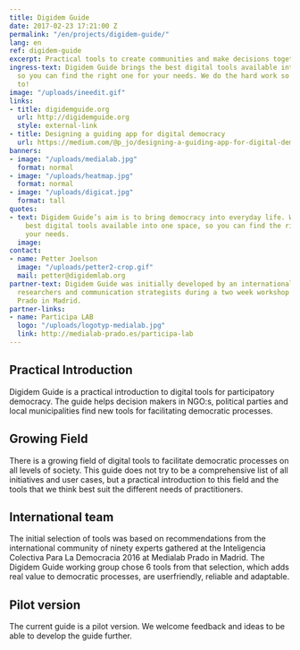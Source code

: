 ```yaml
---
title: Digidem Guide
date: 2017-02-23 17:21:00 Z
permalink: "/en/projects/digidem-guide/"
lang: en
ref: digidem-guide
excerpt: Practical tools to create communities and make decisions together.
ingress-text: Digidem Guide brings the best digital tools available into one space,
  so you can find the right one for your needs. We do the hard work so you don’t have
  to!
image: "/uploads/ineedit.gif"
links:
- title: digidemguide.org
  url: http://digidemguide.org
  style: external-link
- title: Designing a guiding app for digital democracy
  url: https://medium.com/@p_jo/designing-a-guiding-app-for-digital-democracy-1ba223b7968e
banners:
- image: "/uploads/medialab.jpg"
  format: normal
- image: "/uploads/heatmap.jpg"
  format: normal
- image: "/uploads/digicat.jpg"
  format: tall
quotes:
- text: Digidem Guide’s aim is to bring democracy into everyday life. We bring the
    best digital tools available into one space, so you can find the right one for
    your needs.
  image:
contact:
- name: Petter Joelson
  image: "/uploads/petter2-crop.gif"
  mail: petter@digidemlab.org
partner-text: Digidem Guide was initially developed by an international team of designers,
  researchers and communication strategists during a two week workshop at Medialab
  Prado in Madrid.
partner-links:
- name: Participa LAB
  logo: "/uploads/logotyp-medialab.jpg"
  link: http://medialab-prado.es/participa-lab
---
```


## Practical Introduction
Digidem Guide is a practical introduction to digital tools for participatory democracy.
The guide helps decision makers in NGO:s, political parties and local municipalities
find new tools for facilitating democratic processes.

## Growing Field
There is a growing field of digital tools to facilitate democratic processes on all levels of society. This guide does not try to be a comprehensive list of all initiatives and user cases, but a practical introduction to this field and the tools that we think best suit the different needs of practitioners.

## International team
The initial selection of tools was based on recommendations from the international community of ninety experts gathered at the Inteligencia Colectiva Para La Democracia 2016 at Medialab Prado in Madrid. The Digidem Guide working group chose 6 tools from that selection, which adds real value to democratic processes, are userfriendly, reliable and adaptable.

## Pilot version
The current guide is a pilot version. We welcome feedback and ideas to be able to develop the guide further.
